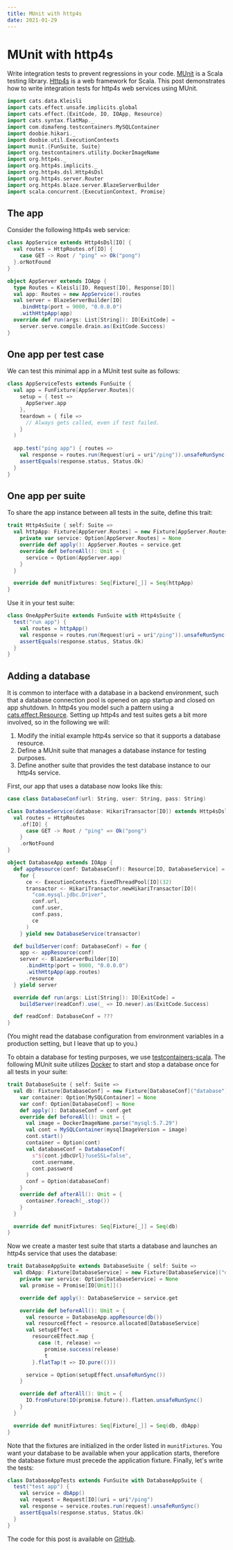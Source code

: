 ```yaml
---
title: MUnit with http4s
date: 2021-01-29
---
```

# MUnit with http4s

Write integration tests to prevent regressions in your code. [MUnit](https://scalameta.org/munit/ "MUnit website") is a 
Scala testing library. [Http4s](https://http4s.org/ "http4s website") is a web framework for Scala.  This post demonstrates how 
to write integration tests for http4s web services using MUnit.

```scala mdoc:invisible
import cats.data.Kleisli
import cats.effect.unsafe.implicits.global
import cats.effect.{ExitCode, IO, IOApp, Resource}
import cats.syntax.flatMap._
import com.dimafeng.testcontainers.MySQLContainer
import doobie.hikari._
import doobie.util.ExecutionContexts
import munit.{FunSuite, Suite}
import org.testcontainers.utility.DockerImageName
import org.http4s._
import org.http4s.implicits._
import org.http4s.dsl.Http4sDsl
import org.http4s.server.Router
import org.http4s.blaze.server.BlazeServerBuilder
import scala.concurrent.{ExecutionContext, Promise}
```

## The app

Consider the following http4s web service:

```scala mdoc:silent
class AppService extends Http4sDsl[IO] {
  val routes = HttpRoutes.of[IO] {
    case GET -> Root / "ping" => Ok("pong")
  }.orNotFound
}

object AppServer extends IOApp {
  type Routes = Kleisli[IO, Request[IO], Response[IO]]
  val app: Routes = new AppService().routes
  val server = BlazeServerBuilder[IO]
    .bindHttp(port = 9000, "0.0.0.0")
    .withHttpApp(app)
  override def run(args: List[String]): IO[ExitCode] = 
    server.serve.compile.drain.as(ExitCode.Success)
}
```

## One app per test case

We can test this minimal app in a MUnit test suite as follows:

```scala mdoc:silent
class AppServiceTests extends FunSuite {
  val app = FunFixture[AppServer.Routes](
    setup = { test =>
      AppServer.app
    },
    teardown = { file =>
      // Always gets called, even if test failed.
    }
  )
  
  app.test("ping app") { routes =>
    val response = routes.run(Request(uri = uri"/ping")).unsafeRunSync()
    assertEquals(response.status, Status.Ok)
  }
}
```

## One app per suite

To share the app instance between all tests in the suite, define this trait:

```scala mdoc:silent
trait Http4sSuite { self: Suite =>
  val httpApp: Fixture[AppServer.Routes] = new Fixture[AppServer.Routes]("app") {
    private var service: Option[AppServer.Routes] = None
    override def apply(): AppServer.Routes = service.get
    override def beforeAll(): Unit = {
      service = Option(AppServer.app)
    }
  }

  override def munitFixtures: Seq[Fixture[_]] = Seq(httpApp)
}
```

Use it in your test suite:

```scala mdoc:silent
class OneAppPerSuite extends FunSuite with Http4sSuite {
  test("run app") {
    val routes = httpApp()
    val response = routes.run(Request(uri = uri"/ping")).unsafeRunSync()
    assertEquals(response.status, Status.Ok)
  }
}
```

## Adding a database

It is common to interface with a database in a backend environment, such that a database connection pool is opened on app 
startup and closed on app shutdown. In http4s you model such a pattern using a 
[cats.effect.Resource](https://typelevel.org/cats-effect/datatypes/resource.html). Setting up http4s 
and test suites gets a bit more involved, so in the following we will:

1. Modify the initial example http4s service so that it supports a database resource.
1. Define a MUnit suite that manages a database instance for testing purposes.
1. Define another suite that provides the test database instance to our http4s service.

First, our app that uses a database now looks like this:

```scala mdoc:silent
case class DatabaseConf(url: String, user: String, pass: String)

class DatabaseService(database: HikariTransactor[IO]) extends Http4sDsl[IO] {
  val routes = HttpRoutes
    .of[IO] {
      case GET -> Root / "ping" => Ok("pong")
    }
    .orNotFound
}

object DatabaseApp extends IOApp {
  def appResource(conf: DatabaseConf): Resource[IO, DatabaseService] =
    for {
      ce <- ExecutionContexts.fixedThreadPool[IO](32)
      transactor <- HikariTransactor.newHikariTransactor[IO](
        "com.mysql.jdbc.Driver",
        conf.url,
        conf.user,
        conf.pass,
        ce
      )
    } yield new DatabaseService(transactor)

  def buildServer(conf: DatabaseConf) = for {
    app <- appResource(conf)
    server <- BlazeServerBuilder[IO]
      .bindHttp(port = 9000, "0.0.0.0")
      .withHttpApp(app.routes)
      .resource
  } yield server

  override def run(args: List[String]): IO[ExitCode] =
    buildServer(readConf).use(_ => IO.never).as(ExitCode.Success)

  def readConf: DatabaseConf = ???
}

```

(You might read the database configuration from environment variables in a production setting, but I leave that up to you.)

To obtain a database for testing purposes, we use 
[testcontainers-scala](https://github.com/testcontainers/testcontainers-scala "testcontainers-scala GitHub"). The 
following MUnit suite utilizes [Docker](https://www.docker.com/ "Docker website") to start and stop a database once 
for all tests in your suite:

```scala mdoc:silent
trait DatabaseSuite { self: Suite =>
  val db: Fixture[DatabaseConf] = new Fixture[DatabaseConf]("database") {
    var container: Option[MySQLContainer] = None
    var conf: Option[DatabaseConf] = None
    def apply(): DatabaseConf = conf.get
    override def beforeAll(): Unit = {
      val image = DockerImageName.parse("mysql:5.7.29")
      val cont = MySQLContainer(mysqlImageVersion = image)
      cont.start()
      container = Option(cont)
      val databaseConf = DatabaseConf(
        s"${cont.jdbcUrl}?useSSL=false",
        cont.username,
        cont.password
      )
      conf = Option(databaseConf)
    }
    override def afterAll(): Unit = {
      container.foreach(_.stop())
    }
  }

  override def munitFixtures: Seq[Fixture[_]] = Seq(db)
}
```

Now we create a master test suite that starts a database and launches an http4s service that uses the database:

```scala mdoc:silent
trait DatabaseAppSuite extends DatabaseSuite { self: Suite =>
  val dbApp: Fixture[DatabaseService] = new Fixture[DatabaseService]("db-app") {
    private var service: Option[DatabaseService] = None
    val promise = Promise[IO[Unit]]()

    override def apply(): DatabaseService = service.get

    override def beforeAll(): Unit = {
      val resource = DatabaseApp.appResource(db())
      val resourceEffect = resource.allocated[DatabaseService]
      val setupEffect =
        resourceEffect.map {
          case (t, release) =>
            promise.success(release)
            t
        }.flatTap(t => IO.pure(()))

      service = Option(setupEffect.unsafeRunSync())
    }

    override def afterAll(): Unit = {
      IO.fromFuture(IO(promise.future)).flatten.unsafeRunSync()
    }
  }

  override def munitFixtures: Seq[Fixture[_]] = Seq(db, dbApp)
}
```

Note that the fixtures are initialized in the order listed in `munitFixtures`. You want your database to be available 
when your application starts, therefore the database fixture must precede the application fixture. Finally, let's write 
the tests:

```scala mdoc:silent
class DatabaseAppTests extends FunSuite with DatabaseAppSuite {
  test("test app") {
    val service = dbApp()
    val request = Request[IO](uri = uri"/ping")
    val response = service.routes.run(request).unsafeRunSync()
    assertEquals(response.status, Status.Ok)
  }
}
```

The code for this post is available on [GitHub](https://github.com/malliina/tech.malliina.com).
